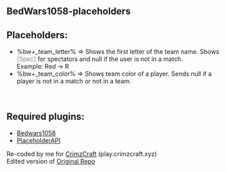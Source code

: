 BedWars1058-placeholders
---

## Placeholders:

* %bw+_team_letter% => Shows the first letter of the team name. Shows <a style="color: gray;">[Spec]</a> for spectators and null if the user is not in a match.<br>Example: Red -> R
* %bw+_team_color%  => Shows team color of a player. Sends null if a player is not in a match or not in a team.
<br>


## Required plugins:
* [Bedwars1058](https://polymart.org/resource/bedwars1058.1152)
* [PlaceholderAPI](https://www.spigotmc.org/resources/placeholderapi.6245/)

Re-coded by me for [CrimzCraft](https://discord.crimzcraft.xyz/) (play.crimzcraft.xyz)<br>
Edited version of [Original Repo](https://github.com/Tanguygab/BW1058-PlaceholderAPI-Expansion)


